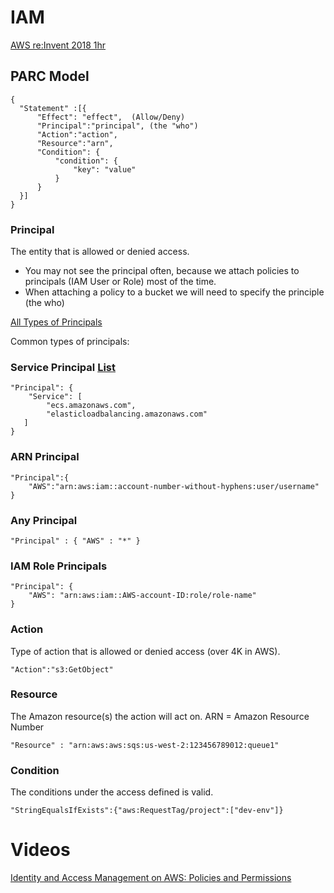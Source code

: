 # IAM
[AWS re:Invent 2018 1hr](https://youtu.be/YQsK4MtsELU)

## PARC Model
```
{
  "Statement" :[{
      "Effect": "effect",  (Allow/Deny)
      "Principal":"principal", (the "who")
      "Action":"action", 
      "Resource":"arn",
      "Condition": {
          "condition": {
              "key": "value"
          }
      }
  }]
}
```

### Principal
The entity that is allowed or denied access. 

- You may not see the principal often, because we attach policies to principals (IAM User or Role) most of the time.
- When attaching a policy to a bucket we will need to specify the principle (the who)

[All Types of Principals](https://docs.aws.amazon.com/IAM/latest/UserGuide/reference_policies_elements_principal.html)

Common types of principals:

### Service Principal [List](service-principals.md)
```
"Principal": {
    "Service": [
        "ecs.amazonaws.com",
        "elasticloadbalancing.amazonaws.com"
   ]
}
```

### ARN Principal
```
"Principal":{
    "AWS":"arn:aws:iam::account-number-without-hyphens:user/username"
}
```

### Any Principal
```
"Principal" : { "AWS" : "*" }
```

### IAM Role Principals
```
"Principal": { 
    "AWS": "arn:aws:iam::AWS-account-ID:role/role-name" 
}
```

### Action
Type of action that is allowed or denied access (over 4K in AWS).

```
"Action":"s3:GetObject"
```

### Resource
The Amazon resource(s) the action will act on. ARN = Amazon Resource Number

```
"Resource" : "arn:aws:aws:sqs:us-west-2:123456789012:queue1"
```

### Condition
The conditions under the access defined is valid.
```
"StringEqualsIfExists":{"aws:RequestTag/project":["dev-env"]}
```


# Videos
[Identity and Access Management on AWS: Policies and Permissions](
https://app.pluralsight.com/library/courses/identity-access-management-aws-policies-permissions/table-of-contents)


